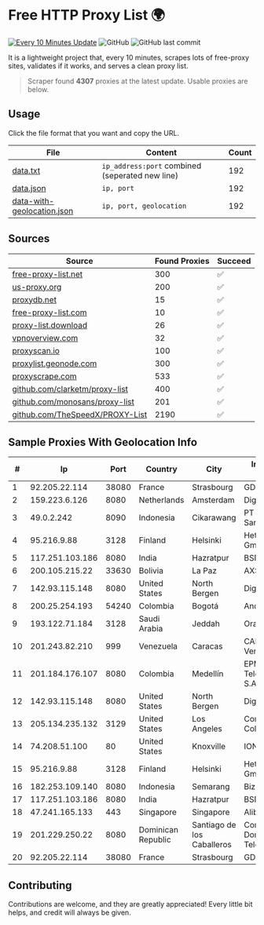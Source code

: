 
# Free HTTP Proxy List 🌍

[![Every 10 Minutes Update](https://github.com/mertguvencli/http-proxy-list/actions/workflows/main.yml/badge.svg?branch=main)](https://github.com/mertguvencli/http-proxy-list/actions/workflows/main.yml)
![GitHub](https://img.shields.io/github/license/mertguvencli/http-proxy-list)
![GitHub last commit](https://img.shields.io/github/last-commit/mertguvencli/http-proxy-list)

It is a lightweight project that, every 10 minutes, scrapes lots of free-proxy sites, validates if it works, and serves a clean proxy list.


> Scraper found **4307** proxies at the latest update. Usable proxies are below.

## Usage

Click the file format that you want and copy the URL.


|File|Content|Count|
|----|-------|-----|
|[data.txt](https://raw.githubusercontent.com/mertguvencli/http-proxy-list/main/proxy-list/data.txt)|`ip_address:port` combined (seperated new line)|192|
|[data.json](https://raw.githubusercontent.com/mertguvencli/http-proxy-list/main/proxy-list/data.json)|`ip, port`|192|
|[data-with-geolocation.json](https://raw.githubusercontent.com/mertguvencli/http-proxy-list/main/proxy-list/data-with-geolocation.json)|`ip, port, geolocation`|192|

## Sources

|Source|Found Proxies|Succeed|
|------|-------------|-------|
|[free-proxy-list.net](https://free-proxy-list.net)|300|✅|
|[us-proxy.org](https://www.us-proxy.org)|200|✅|
|[proxydb.net](http://proxydb.net)|15|✅|
|[free-proxy-list.com](https://free-proxy-list.com/?page=&port=&type%5B%5D=http&type%5B%5D=https&up_time=0&search=Search)|10|✅|
|[proxy-list.download](https://www.proxy-list.download/HTTP)|26|✅|
|[vpnoverview.com](https://vpnoverview.com/privacy/anonymous-browsing/free-proxy-servers)|32|✅|
|[proxyscan.io](https://www.proxyscan.io)|100|✅|
|[proxylist.geonode.com](https://proxylist.geonode.com/api/proxy-list?limit=300&page=1&sort_by=lastChecked&sort_type=desc&protocols=http,https)|300|✅|
|[proxyscrape.com](https://api.proxyscrape.com/v2/?request=displayproxies&protocol=http&timeout=10000&country=all&ssl=all&anonymity=all)|533|✅|
|[github.com/clarketm/proxy-list](https://raw.githubusercontent.com/clarketm/proxy-list/master/proxy-list-raw.txt)|400|✅|
|[github.com/monosans/proxy-list](https://raw.githubusercontent.com/monosans/proxy-list/main/proxies/http.txt)|201|✅|
|[github.com/TheSpeedX/PROXY-List](https://raw.githubusercontent.com/TheSpeedX/PROXY-List/master/http.txt)|2190|✅|


## Sample Proxies With Geolocation Info

|#|Ip|Port|Country|City|Internet Service Provider|
|-|--|----|-------|----|-------------------------|
|1|92.205.22.114|38080|France|Strasbourg|GD MASS Network|
|2|159.223.6.126|8080|Netherlands|Amsterdam|DigitalOcean, LLC|
|3|49.0.2.242|8090|Indonesia|Cikarawang|PT Usaha Adi Sanggoro|
|4|95.216.9.88|3128|Finland|Helsinki|Hetzner Online GmbH|
|5|117.251.103.186|8080|India|Hazratpur|BSNL Internet|
|6|200.105.215.22|33630|Bolivia|La Paz|AXS Bolivia S. A.|
|7|142.93.115.148|8080|United States|North Bergen|DigitalOcean, LLC|
|8|200.25.254.193|54240|Colombia|Bogotá|Andinet ON Line|
|9|193.122.71.184|3128|Saudi Arabia|Jeddah|Oracle Corporation|
|10|201.243.82.210|999|Venezuela|Caracas|CANTV Servicios, Venezuela|
|11|201.184.176.107|8080|Colombia|Medellín|EPM Telecomunicaciones S.A. E.S.P.|
|12|142.93.115.148|8080|United States|North Bergen|DigitalOcean, LLC|
|13|205.134.235.132|3129|United States|Los Angeles|Corporate Colocation Inc|
|14|74.208.51.100|80|United States|Knoxville|IONOS SE|
|15|95.216.9.88|3128|Finland|Helsinki|Hetzner Online GmbH|
|16|182.253.109.140|8080|Indonesia|Semarang|Biznet Metronet|
|17|117.251.103.186|8080|India|Hazratpur|BSNL Internet|
|18|47.241.165.133|443|Singapore|Singapore|Alibaba.com LLC|
|19|201.229.250.22|8080|Dominican Republic|Santiago de los Caballeros|Compañía Dominicana de Teléfonos S. A.|
|20|92.205.22.114|38080|France|Strasbourg|GD MASS Network|



## Contributing

Contributions are welcome, and they are greatly appreciated! Every
little bit helps, and credit will always be given.

